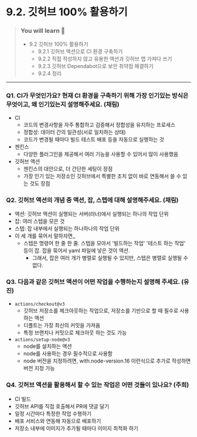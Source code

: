 # 9.2. 깃허브 100% 활용하기

> ### You will learn 📝
>
>- 9.2 깃허브 100% 활용하기
>   - 9.2.1 깃허브 액션으로 CI 환경 구축하기
>   - 9.2.2 직접 작성하지 않고 유용한 액션과 깃허브 앱 가져다 쓰기
>   - 9.2.3 깃허브 Dependabot으로 보안 취약점 해결하기
>   - 9.2.4 정리

---

### Q1. CI가 무엇인가요? 현재 CI 환경을 구축하기 위해 가장 인기있는 방식은 무엇이고, 왜 인기있는지 설명해주세요. (채림)
- CI
  - 코드의 변경사항을 자주 통합하고 검증해서 정합성을 유지하는 프로세스
  - 정합성: 데이터 간의 일관성(서로 일치하는 상태)
  - 코드가 변경될 때마다 빌드 테스트 배포 등을 자동으로 실행하는 것
- 젠킨스
  - 다양한 플러그인을 제공해서 여러 기능을 사용할 수 있어서 많이 사용했음
- 깃허브 액션
  - 젠킨스의 대안으로, 더 간단한 세팅이 장점
  - 가장 인기 있는 저장소인 깃허브에서 특별한 조치 없이 바로 연동해서 쓸 수 있는 것도 장점

### Q2. 깃허브 액션의 개념 중 액션, 잡, 스텝에 대해 설명해주세요. (채림)
- 액션: 깃허브 액션이 실행되는 서버(러너)에서 실행되는 하나의 작업 단위
- 잡: 여러 스텝을 모은 것
- 스텝: 잡 내부에서 실행되는 하나하나의 작업 단위
- 이 세 개를 묶어서 말하자면,,
  - 스텝은 명령어 한 줄 한 줄. 스텝을 모아서 '빌드하는 작업' '테스트 하는 작업' 등이 잡. 잡을 묶어서 yaml 파일에 넣은 것이 액션.
    - 그래서, 잡은 여러 개가 병렬로 실행될 수 있지만, 스텝은 병렬로 실행될 수 없다.

### Q3. 다음과 같은 깃허브 액션이 어떤 작업을 수행하는지 설명해 주세요. (유진)
  - `actions/checkout@v3`
    - 깃허브 저장소를 체크아웃하는 작업으로, 저장소를 기반으로 할 때 필수로 사용하는 액션
    - 디폴트는 가장 최신의 커밋을 가져옴
    - 특정 브랜치나 커밋으로 체크아웃 하는 것도 가능
  - `actions/setup-node@v3`
    - node를 설치하는 액션
    - node를 사용하는 경우 필수적으로 사용함
    - node 버전을 지정하려면, with.node-version.16 이런식으로 추가로 작성하면 버전 지정 가능

### Q4. 깃허브 액션을 활용해서 할 수 있는 작업은 어떤 것들이 있나요? (주희)
- CI 빌드
- 깃허브 API를 직접 호출해서 PR에 댓글 달기
- 일정 시간마다 특정한 작업 수행하기
- 배포 서비스와 연동해 자동으로 배포하기
- 저장소 내부에 이미지가 추가될 때마다 이미지 최적화 하기
